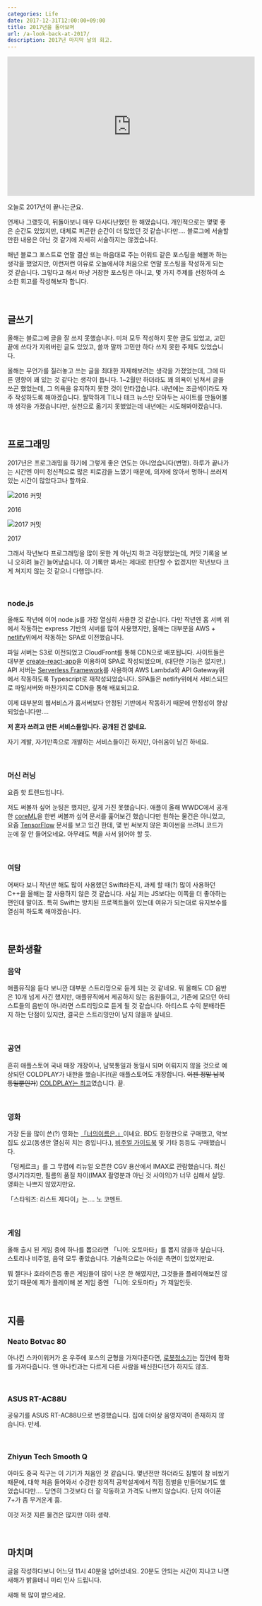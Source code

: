 ```yaml
---
categories: Life
date: 2017-12-31T12:00:00+09:00
title: 2017년을 돌아보며
url: /a-look-back-at-2017/
description: 2017년 마지막 날의 회고.
---
```


<iframe width="560" height="315" src="https://www.youtube.com/embed/r8OipmKFDeM" frameborder="0" allow="accelerometer; autoplay; encrypted-media; gyroscope; picture-in-picture" allowfullscreen></iframe>

오늘로 2017년이 끝나는군요.

언제나 그랬듯이, 뒤돌아보니 매우 다사다난했던 한 해였습니다. 개인적으로는 몇몇 좋은 순간도 있었지만, 대체로 피곤한 순간이 더 많았던 것 같습니다만.... 블로그에 서술할 만한 내용은 아닌 것 같기에 자세히 서술하지는 않겠습니다.

매년 블로그 포스트로 연말 결산 또는 마음대로 주는 어워드 같은 포스팅을 해볼까 하는 생각을 했었지만, 이런저런 이유로 오늘에서야 처음으로 연말 포스팅을 작성하게 되는 것 같습니다.
그렇다고 해서 마냥 거창한 포스팅은 아니고, 몇 가지 주제를 선정하여 소소한 회고를 작성해보자 합니다.

&nbsp;

## **글쓰기**

올해는 블로그에 글을 잘 쓰지 못했습니다. 미처 모두 작성하지 못한 글도 있었고, 고민 끝에 쓰다가 지워버린 글도 있었고, 쓸까 말까 고민만 하다 쓰지 못한 주제도 있었습니다.

올해는 무언가를 질러놓고 쓰는 글을 최대한 자제해보려는 생각을 가졌었는데, 그에 따른 영향이 꽤 있는 것 같다는 생각이 듭니다. 1~2월만 하더라도 꽤 의욕이 넘쳐서 글을 쓰곤 했었는데, 그 의욕을 유지하지 못한 것이 안타깝습니다. 내년에는 조금씩이라도 자주 작성하도록 해야겠습니다. 짤막하게 TIL나 테크 뉴스만 모아두는 사이트를 만들어볼까 생각을 가졌습니다만, 실천으로 옮기지 못했었는데 내년에는 시도해봐야겠습니다.

&nbsp;

## **프로그래밍**

2017년은 프로그래밍을 하기에 그렇게 좋은 연도는 아니었습니다(변명). 하루가 끝나가는 시간엔 이미 정신적으로 많은 피로감을 느꼈기 때문에, 의자에 앉아서 멍하니 쓰러져 있는 시간이 많았다고나 할까요.

![2016 커밋](01.png)

2016

![2017 커밋](02.png)

2017

그래서 작년보다 프로그래밍을 많이 못한 게 아닌지 하고 걱정했었는데, 커밋 기록을 보니 오히려 늘긴 늘어났습니다. 이 기록만 봐서는 제대로 판단할 수 없겠지만 작년보다 크게 쳐지지 않는 것 같으니 다행입니다.

&nbsp;

### node.js

올해도 작년에 이어 node.js를 가장 열심히 사용한 것 같습니다. 다만 작년엔 홈 서버 위에서 작동하는 express 기반의 서버를 많이 사용했지만, 올해는 대부분을 AWS + [netlify](https://blog.niceb5y.net/host-blog-on-netlify/)위에서 작동하는 SPA로 이전했습니다.

파일 서버는 S3로 이전되었고 CloudFront를 통해 CDN으로 배포됩니다. 사이트들은 대부분 [create-react-app](https://blog.niceb5y.net/set-up-react-development-environment-easily/)을 이용하여 SPA로 작성되었으며, (대단한 기능은 없지만,) API 서버는 [Serverless Framework](https://serverless.com)를 사용하여 AWS Lambda와 API Gateway위에서 작동하도록 Typescript로 재작성되었습니다. SPA들은 netlify위에서 서비스되므로 파일서버와 마찬가지로 CDN을 통해 배포되고요.

이제 대부분의 웹서비스가 홈서버보다 안정된 기반에서 작동하기 때문에 안정성이 향상되었습니다만....

**저 혼자 쓰려고 만든 서비스들입니다. 공개된 건 없네요.**

자기 계발, 자기만족으로 개발하는 서비스들이긴 하지만, 아쉬움이 남긴 하네요.

&nbsp;

### 머신 러닝

요즘 핫 트렌드입니다.

저도 써볼까 싶어 눈팅은 했지만, 깊게 가진 못했습니다. 애플이 올해 WWDC에서 공개한 [coreML](https://developer.apple.com/documentation/coreml)을 한번 써볼까 싶어 문서를 훑어보긴 했습니다만 원하는 물건은 아니었고, 요즘 [TensorFlow](http://tensorflow.org) 문서를 보고 있긴 한데, 몇 번 써보지 않은 파이썬을 쓰려니 코드가 눈에 잘 안 들어오네요. 아무래도 책을 사서 읽어야 할 듯.

&nbsp;

### 여담

어쩌다 보니 작년만 해도 많이 사용했던 Swift라든지, 과제 할 때(?) 많이 사용하던 C++을 올해는 잘 사용하지 않은 것 같습니다. 사실 저는 JS보다는 이쪽을 더 좋아하는 편인데 말이죠. 특히 Swift는 방치된 프로젝트들이 있는데 여유가 되는대로 유지보수를 열심히 하도록 해야겠습니다.

&nbsp;

## **문화생활**

### 음악

애플뮤직을 듣다 보니깐 대부분 스트리밍으로 듣게 되는 것 같네요. 뭐 올해도 CD 음반은 10개 넘게 사긴 했지만, 애플뮤직에서 제공하지 않는 음원들이고, 기존에 모으던 아티스트들의 음반이 아니라면 스트리밍으로 듣게 될 것 같습니다. 아티스트 수익 분배라든지 하는 단점이 있지만, 결국은 스트리밍만이 남지 않을까 싶네요.

&nbsp;

### 공연

흔히 애플스토어 국내 매장 개장이나, 남북통일과 동일시 되며 이뤄지지 않을 것으로 예상되던 COLDPLAY가 내한을 했습니다!(곧 애플스토어도 개장합니다. ~~이젠 정말 남북통일뿐인가~~) [COLDPLAY는 최고](https://blog.niceb5y.net/coldplay-ahfod-tour-in-seoul-2017/)였습니다. 끝.

&nbsp;

### 영화

가장 돈을 많이 쓴(?) 영화는 [「너의이름은.」](https://blog.niceb5y.net/kimi-no-na-wa-review/)이네요. BD도 한정판으로 구매했고, 악보집도 샀고(동생만 열심히 치는 중입니다.), [비주얼 가이드북](https://blog.niceb5y.net/kimi-no-na-wa-official-visual-guide-review/) 및 기타 등등도 구매했습니다.

「덩케르크」를 그 무렵에 리뉴얼 오픈한 CGV 용산에서 IMAX로 관람했습니다. 최신 영사기라지만, 필름의 품질 차이(IMAX 촬영분과 아닌 것 사이의)가 너무 심해서 실망. 영화는 나쁘지 않았지만요.

「스타워즈: 라스트 제다이」는.... 노 코멘트.

&nbsp;

### 게임

올해 출시 된 게임 중에 하나를 뽑으라면 「니어: 오토마타」를 뽑지 않을까 싶습니다. 스토리나 비주얼, 음악 모두 좋았습니다. 기술적으로는 아쉬운 측면이 있었지만요.

뭐 젤다나 호라이즌등 좋은 게임들이 많이 나온 한 해였지만, 그것들을 플레이해보진 않았기 때문에 제가 플레이해 본 게임 중엔 「니어: 오토마타」가 제일인듯.

&nbsp;

## **지름**

### Neato Botvac 80

아나킨 스카이워커가 온 우주에 포스의 균형을 가져다준다면, [로봇청소기](https://blog.niceb5y.net/neato-botvac-80-review/)는 집안에 평화를 가져다줍니다. 얜 아나킨과는 다르게 다른 사람을 배신한다던가 하지도 않죠.

&nbsp;

### ASUS RT-AC88U

공유기를 ASUS RT-AC88U으로 변경했습니다. 집에 더이상 음영지역이 존재하지 않습니다.
만세.

&nbsp;

### Zhiyun Tech Smooth Q

아마도 중국 직구는 이 기기가 처음인 것 같습니다. 몇년전만 하더라도 짐벌이 참 비쌌기 때문에, 대학 처음 들어와서 수강한 창의적 공학설계에서 직접 짐벌을 만들어보기도 했었습니다만.... 당연히 그것보다 더 잘 작동하고 가격도 나쁘지 않습니다. 단지 아이폰7+가 좀 무거운게 흠.

이것 저것 지른 물건은 많지만 이하 생략.

&nbsp;

## **마치며**

글을 작성하다보니 어느덧 11시 40분을 넘어섰네요. 20분도 안되는 시간이 지나고 나면 새해가 밝을테니 미리 인사 드립니다.

새해 복 많이 받으세요.
